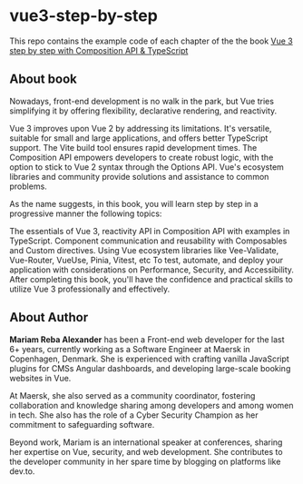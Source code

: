 # vue3-step-by-step
This repo contains the example code of each chapter of the the book [Vue 3 step by step
with Composition API & TypeScript](https://leanpub.com/vue3stepbystep)
## About book
Nowadays, front-end development is no walk in the park, but Vue tries simplifying it by offering flexibility, declarative rendering, and reactivity.

Vue 3 improves upon Vue 2 by addressing its limitations. It's versatile, suitable for small and large applications, and offers better TypeScript support. The Vite build tool ensures rapid development times. The Composition API empowers developers to create robust logic, with the option to stick to Vue 2 syntax through the Options API. Vue's ecosystem libraries and community provide solutions and assistance to common problems.

As the name suggests, in this book, you will learn step by step in a progressive manner the following topics:

The essentials of Vue 3, reactivity API in Composition API with examples in TypeScript.
Component communication and reusability with Composables and Custom directives.
Using Vue ecosystem libraries like Vee-Validate, Vue-Router, VueUse, Pinia, Vitest, etc
To test, automate, and deploy your application with considerations on Performance, Security, and Accessibility.
After completing this book, you'll have the confidence and practical skills to utilize Vue 3 professionally and effectively.

## About Author
**Mariam Reba Alexander** has been a Front-end web developer for the last 6+ years, currently working as a Software Engineer at Maersk in Copenhagen, Denmark. She is experienced with crafting vanilla JavaScript plugins for CMSs Angular dashboards, and developing large-scale booking websites in Vue.

At Maersk, she also served as a community coordinator, fostering collaboration and knowledge sharing among developers and among women in tech. She also has the role of a Cyber Security Champion as her commitment to safeguarding software.

Beyond work, Mariam is an international speaker at conferences, sharing her expertise on Vue, security, and web development. She contributes to the developer community in her spare time by blogging on platforms like dev.to.
